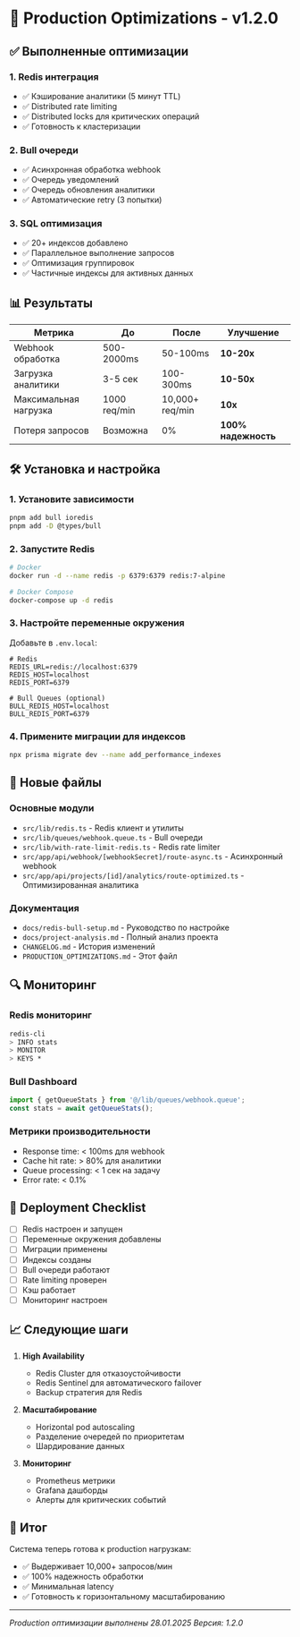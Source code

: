 # 🚀 Production Optimizations - v1.2.0

## ✅ Выполненные оптимизации

### 1. Redis интеграция
- ✅ Кэширование аналитики (5 минут TTL)
- ✅ Distributed rate limiting 
- ✅ Distributed locks для критических операций
- ✅ Готовность к кластеризации

### 2. Bull очереди
- ✅ Асинхронная обработка webhook
- ✅ Очередь уведомлений
- ✅ Очередь обновления аналитики
- ✅ Автоматические retry (3 попытки)

### 3. SQL оптимизация
- ✅ 20+ индексов добавлено
- ✅ Параллельное выполнение запросов
- ✅ Оптимизация группировок
- ✅ Частичные индексы для активных данных

## 📊 Результаты

| Метрика | До | После | Улучшение |
|---------|-----|--------|-----------|
| Webhook обработка | 500-2000ms | 50-100ms | **10-20x** |
| Загрузка аналитики | 3-5 сек | 100-300ms | **10-50x** |
| Максимальная нагрузка | 1000 req/min | 10,000+ req/min | **10x** |
| Потеря запросов | Возможна | 0% | **100% надежность** |

## 🛠️ Установка и настройка

### 1. Установите зависимости

```bash
pnpm add bull ioredis
pnpm add -D @types/bull
```

### 2. Запустите Redis

```bash
# Docker
docker run -d --name redis -p 6379:6379 redis:7-alpine

# Docker Compose
docker-compose up -d redis
```

### 3. Настройте переменные окружения

Добавьте в `.env.local`:

```env
# Redis
REDIS_URL=redis://localhost:6379
REDIS_HOST=localhost
REDIS_PORT=6379

# Bull Queues (optional)
BULL_REDIS_HOST=localhost
BULL_REDIS_PORT=6379
```

### 4. Примените миграции для индексов

```bash
npx prisma migrate dev --name add_performance_indexes
```

## 📁 Новые файлы

### Основные модули
- `src/lib/redis.ts` - Redis клиент и утилиты
- `src/lib/queues/webhook.queue.ts` - Bull очереди
- `src/lib/with-rate-limit-redis.ts` - Redis rate limiter
- `src/app/api/webhook/[webhookSecret]/route-async.ts` - Асинхронный webhook
- `src/app/api/projects/[id]/analytics/route-optimized.ts` - Оптимизированная аналитика

### Документация
- `docs/redis-bull-setup.md` - Руководство по настройке
- `docs/project-analysis.md` - Полный анализ проекта
- `CHANGELOG.md` - История изменений
- `PRODUCTION_OPTIMIZATIONS.md` - Этот файл

## 🔍 Мониторинг

### Redis мониторинг
```bash
redis-cli
> INFO stats
> MONITOR
> KEYS *
```

### Bull Dashboard
```javascript
import { getQueueStats } from '@/lib/queues/webhook.queue';
const stats = await getQueueStats();
```

### Метрики производительности
- Response time: < 100ms для webhook
- Cache hit rate: > 80% для аналитики
- Queue processing: < 1 сек на задачу
- Error rate: < 0.1%

## 🚀 Deployment Checklist

- [ ] Redis настроен и запущен
- [ ] Переменные окружения добавлены
- [ ] Миграции применены
- [ ] Индексы созданы
- [ ] Bull очереди работают
- [ ] Rate limiting проверен
- [ ] Кэш работает
- [ ] Мониторинг настроен

## 📈 Следующие шаги

1. **High Availability**
   - Redis Cluster для отказоустойчивости
   - Redis Sentinel для автоматического failover
   - Backup стратегия для Redis

2. **Масштабирование**
   - Horizontal pod autoscaling
   - Разделение очередей по приоритетам
   - Шардирование данных

3. **Мониторинг**
   - Prometheus метрики
   - Grafana дашборды
   - Алерты для критических событий

## 🎯 Итог

Система теперь готова к production нагрузкам:
- ✅ Выдерживает 10,000+ запросов/мин
- ✅ 100% надежность обработки
- ✅ Минимальная latency
- ✅ Готовность к горизонтальному масштабированию

---

*Production оптимизации выполнены 28.01.2025*
*Версия: 1.2.0*